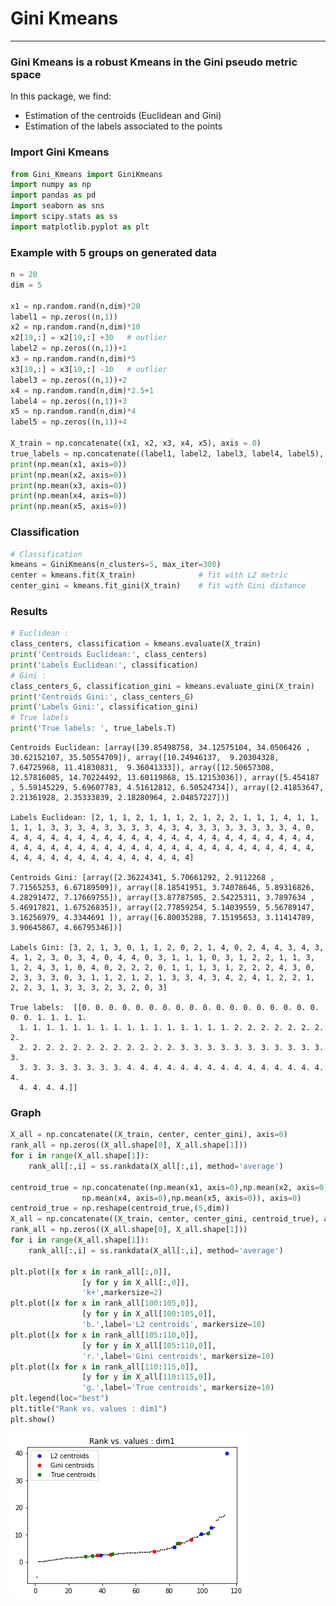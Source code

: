 # Gini Kmeans

---

### Gini Kmeans is a robust Kmeans in the Gini pseudo metric space

In this package, we find:

  * Estimation of the centroids (Euclidean and Gini)
  * Estimation of the labels associated to the points


### Import Gini Kmeans


```python
from Gini_Kmeans import GiniKmeans
import numpy as np
import pandas as pd
import seaborn as sns
import scipy.stats as ss
import matplotlib.pyplot as plt
```

### Example with 5 groups on generated data

```python
n = 20
dim = 5

x1 = np.random.rand(n,dim)*20
label1 = np.zeros((n,1))
x2 = np.random.rand(n,dim)*10
x2[19,:] = x2[19,:] +30   # outlier
label2 = np.zeros((n,1))+1
x3 = np.random.rand(n,dim)*5
x3[19,:] = x3[19,:] -10   # outlier
label3 = np.zeros((n,1))+2
x4 = np.random.rand(n,dim)*2.5+1
label4 = np.zeros((n,1))+3
x5 = np.random.rand(n,dim)*4
label5 = np.zeros((n,1))+4

X_train = np.concatenate((x1, x2, x3, x4, x5), axis = 0)
true_labels = np.concatenate((label1, label2, label3, label4, label5), axis = 0)
print(np.mean(x1, axis=0))
print(np.mean(x2, axis=0))
print(np.mean(x3, axis=0))
print(np.mean(x4, axis=0))
print(np.mean(x5, axis=0))
```


### Classification

```python
# Classification
kmeans = GiniKmeans(n_clusters=5, max_iter=300)
center = kmeans.fit(X_train)              # fit with L2 metric
center_gini = kmeans.fit_gini(X_train)    # fit with Gini distance
```

### Results

```python
# Euclidean :
class_centers, classification = kmeans.evaluate(X_train)
print('Centroids Euclidean:', class_centers)
print('Labels Euclidean:', classification)
# Gini :
class_centers_G, classification_gini = kmeans.evaluate_gini(X_train)
print('Centroids Gini:', class_centers_G)
print('Labels Gini:', classification_gini)
# True labels
print('True labels: ', true_labels.T)
```

    Centroids Euclidean: [array([39.85498758, 34.12575104, 34.0506426 , 30.62152107, 35.50554709]), array([10.24946137,  9.20304328,  7.64725968, 11.41830831,  9.36041333]), array([12.50657308, 12.57816085, 14.70224492, 13.60119868, 15.12153036]), array([5.454187  , 5.59145229, 5.69607783, 4.51612812, 6.50524734]), array([2.41853647, 2.21361928, 2.35333839, 2.18280964, 2.04857227])]
    
    Labels Euclidean: [2, 1, 1, 2, 1, 1, 1, 2, 1, 2, 2, 1, 1, 1, 4, 1, 1, 1, 1, 1, 3, 3, 3, 4, 3, 3, 3, 3, 4, 3, 4, 3, 3, 3, 3, 3, 3, 3, 4, 0, 4, 4, 4, 4, 4, 4, 4, 4, 4, 4, 4, 4, 4, 4, 4, 4, 4, 4, 4, 4, 4, 4, 4, 4, 4, 4, 4, 4, 4, 4, 4, 4, 4, 4, 4, 4, 4, 4, 4, 4, 4, 4, 4, 4, 4, 4, 4, 4, 4, 4, 4, 4, 4, 4, 4, 4, 4, 4, 4, 4]
    
    Centroids Gini: [array([2.36224341, 5.70661292, 2.9112268 , 7.71565253, 6.67189509]), array([8.18541951, 3.74078646, 5.89316826, 4.28291472, 7.17669755]), array([3.87787505, 2.54225311, 3.7897634 , 5.46917821, 1.67526835]), array([2.77859254, 5.14039559, 5.56789147, 3.16256979, 4.3344691 ]), array([6.80035288, 7.15195653, 3.11414789, 3.90645867, 4.66795346])]
    
    Labels Gini: [3, 2, 1, 3, 0, 1, 1, 2, 0, 2, 1, 4, 0, 2, 4, 4, 3, 4, 3, 4, 1, 2, 3, 0, 3, 4, 0, 4, 4, 0, 3, 1, 1, 1, 0, 3, 1, 2, 2, 1, 1, 3, 1, 2, 4, 3, 1, 0, 4, 0, 2, 2, 2, 0, 1, 1, 1, 3, 1, 2, 2, 2, 4, 3, 0, 2, 3, 3, 3, 0, 3, 1, 1, 2, 1, 2, 1, 3, 3, 4, 3, 4, 2, 4, 1, 2, 2, 1, 2, 2, 3, 1, 3, 3, 3, 2, 3, 2, 0, 3]
    
    True labels:  [[0. 0. 0. 0. 0. 0. 0. 0. 0. 0. 0. 0. 0. 0. 0. 0. 0. 0. 0. 0. 1. 1. 1. 1.
      1. 1. 1. 1. 1. 1. 1. 1. 1. 1. 1. 1. 1. 1. 1. 1. 2. 2. 2. 2. 2. 2. 2. 2.
      2. 2. 2. 2. 2. 2. 2. 2. 2. 2. 2. 2. 3. 3. 3. 3. 3. 3. 3. 3. 3. 3. 3. 3.
      3. 3. 3. 3. 3. 3. 3. 3. 4. 4. 4. 4. 4. 4. 4. 4. 4. 4. 4. 4. 4. 4. 4. 4.
      4. 4. 4. 4.]]

### Graph

```python
X_all = np.concatenate((X_train, center, center_gini), axis=0) 
rank_all = np.zeros((X_all.shape[0], X_all.shape[1]))
for i in range(X_all.shape[1]):
    rank_all[:,i] = ss.rankdata(X_all[:,i], method='average')

centroid_true = np.concatenate((np.mean(x1, axis=0),np.mean(x2, axis=0),np.mean(x3, axis=0),
                np.mean(x4, axis=0),np.mean(x5, axis=0)), axis=0)
centroid_true = np.reshape(centroid_true,(5,dim))
X_all = np.concatenate((X_train, center, center_gini, centroid_true), axis=0) 
rank_all = np.zeros((X_all.shape[0], X_all.shape[1]))
for i in range(X_all.shape[1]):
    rank_all[:,i] = ss.rankdata(X_all[:,i], method='average')

plt.plot([x for x in rank_all[:,0]],
                [y for y in X_all[:,0]],
                'k+',markersize=2)
plt.plot([x for x in rank_all[100:105,0]],
                [y for y in X_all[100:105,0]],
                'b.',label='L2 centroids', markersize=10)
plt.plot([x for x in rank_all[105:110,0]],
                [y for y in X_all[105:110,0]],
                'r.',label='Gini centroids', markersize=10)
plt.plot([x for x in rank_all[110:115,0]],
                [y for y in X_all[110:115,0]],
                'g.',label='True centroids', markersize=10)
plt.legend(loc="best")
plt.title("Rank vs. values : dim1")
plt.show()
```

![png](Figure_Kmeans.png)


